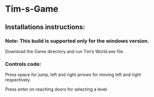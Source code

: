 # Tim-s-Game
## Installations instructions:

### Note: This build is supported only for the windows version.
Download the Game directory and run Tim’s World.exe file.
### Controls code:
Press space for jump, left and right arrows for moving left and right respectively.

Press enter on reaching doors for selecting a level.
